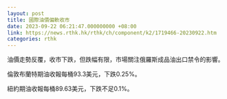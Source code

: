 ```yaml
---
layout: post
title: 國際油價偏軟收市
date: 2023-09-22 06:21:47.000000000 +08:00
link: https://news.rthk.hk/rthk/ch/component/k2/1719466-20230922.htm
categories: rthk
---
```


油價走勢反覆，收市下跌，但跌幅有限，市場關注俄羅斯成品油出口禁令的影響。

倫敦布蘭特期油收報每桶93.3美元，下跌0.25%。

紐約期油收報每桶89.63美元，下跌不足0.1%。
